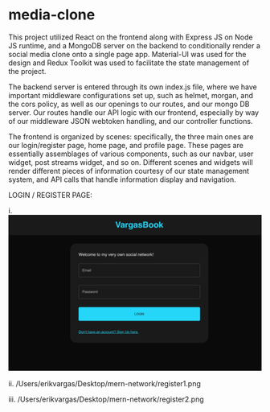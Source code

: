 # media-clone

This project utilized React on the frontend along with Express JS on Node JS runtime, and a MongoDB server on the backend to conditionally render a social media clone onto a single page app. Material-UI was used for the design and Redux Toolkit was used to facilitate the state management of the project. 

The backend server is entered through its own index.js file, where we have important middleware configurations set up, such as helmet, morgan, and the cors policy, as well as our openings to our routes, and our mongo DB server. Our routes handle our API logic with our frontend, especially by way of our middleware JSON webtoken handling, and our controller functions. 

The frontend is organized by scenes: specifically, the three main ones are our login/register page, home page, and profile page. These pages are essentially assemblages of various components, such as our navbar, user widget, post streams widget, and so on. Different scenes and widgets will render different pieces of information courtesy of our state management system, and API calls that handle information display and navigation. 

LOGIN / REGISTER PAGE:

i. 
![alt text](/public/assets/login.png)

ii. 
/Users/erikvargas/Desktop/mern-network/register1.png

iii. 
/Users/erikvargas/Desktop/mern-network/register2.png



